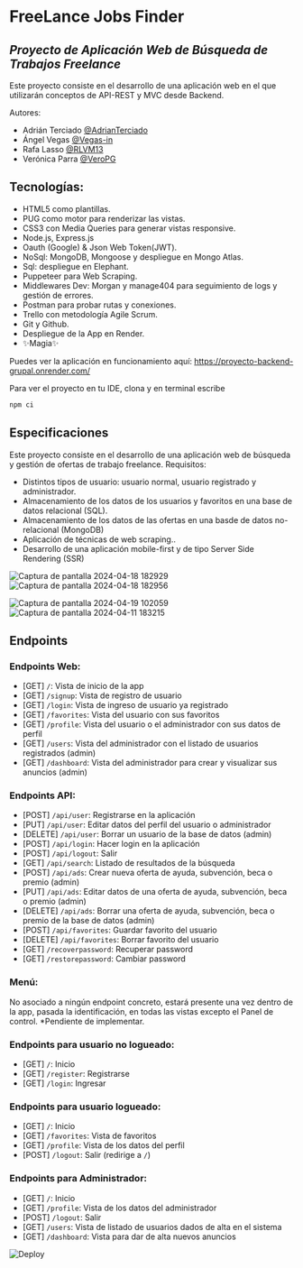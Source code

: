 # FreeLance Jobs Finder
## _Proyecto de Aplicación Web de Búsqueda de Trabajos Freelance_

Este proyecto consiste en el desarrollo de una aplicación web en el que utilizarán conceptos de API-REST y MVC desde Backend.

Autores:

- Adrián Terciado [@AdrianTerciado](https://github.com/AdrianTerciado)
- Ángel Vegas [@Vegas-in](https://github.com/Vegas-in)
- Rafa Lasso [@RLVM13 ](https://github.com/RLVM13)
- Verónica Parra [@VeroPG](https://github.com/VeroPG)


## Tecnologías:

- HTML5 como plantillas.
- PUG como motor para renderizar las vistas.
- CSS3 con Media Queries para generar vistas responsive.
- Node.js, Express.js
- Oauth (Google) & Json Web Token(JWT).
- NoSql: MongoDB, Mongoose y despliegue en Mongo Atlas.
- Sql: despliegue en Elephant.
- Puppeteer para Web Scraping.
- Middlewares Dev: Morgan y manage404 para seguimiento de logs y gestión de errores.
- Postman para probar rutas y conexiones.
- Trello con metodología Agile Scrum.
- Git y Github.
- Despliegue de la App en Render.
- ✨Magia✨

Puedes ver la aplicación en funcionamiento aquí:
https://proyecto-backend-grupal.onrender.com/

Para ver el proyecto en tu IDE, clona y en terminal escribe 
```sh
npm ci
```

## Especificaciones

Este proyecto consiste en el desarrollo de una aplicación web de búsqueda y gestión de ofertas de trabajo freelance. 
Requisitos:

 - Distintos tipos de usuario: usuario normal, usuario registrado y administrador.
 - Almacenamiento de los datos de los usuarios y favoritos en una base de datos relacional (SQL).
- Almacenamiento de los datos de las ofertas en una basde de datos no-relacional (MongoDB)
 - Aplicación de técnicas de web scraping..
 - Desarrollo de una aplicación mobile-first y de tipo Server Side Rendering (SSR)

![Captura de pantalla 2024-04-18 182929](https://github.com/Vegas-in/Proyecto_Backend_Grupal/assets/59848697/447a5c97-f624-4896-ac69-c040bc0a5ce8)
![Captura de pantalla 2024-04-18 182956](https://github.com/Vegas-in/Proyecto_Backend_Grupal/assets/59848697/2aaf29c7-946e-4c76-837e-65470b03eec6)

![Captura de pantalla 2024-04-19 102059](https://github.com/Vegas-in/Proyecto_Backend_Grupal/assets/59848697/69760fdb-4e63-42a9-bf21-f5ed54b76d12)
![Captura de pantalla 2024-04-11 183215](https://github.com/Vegas-in/Proyecto_Backend_Grupal/assets/59848697/3221a2c2-1e5b-49fb-acc0-1f0b6aa36051)


## Endpoints

### Endpoints Web:

- [GET] `/`: Vista de inicio de la app
- [GET] `/signup`: Vista de registro de usuario
- [GET] `/login`: Vista de ingreso de usuario ya registrado
- [GET] `/favorites`: Vista del usuario con sus favoritos
- [GET] `/profile`: Vista del usuario o el administrador con sus datos de perfil
- [GET] `/users`: Vista del administrador con el listado de usuarios registrados (admin)
- [GET] `/dashboard`: Vista del administrador para crear y visualizar sus anuncios (admin)

### Endpoints API:

- [POST] `/api/user`: Registrarse en la aplicación
- [PUT] `/api/user`: Editar datos del perfil del usuario o administrador
- [DELETE] `/api/user`: Borrar un usuario de la base de datos (admin)
- [POST] `/api/login`: Hacer login en la aplicación
- [POST] `/api/logout`: Salir
- [GET] `/api/search`: Listado de resultados de la búsqueda
- [POST] `/api/ads`: Crear nueva oferta de ayuda, subvención, beca o premio (admin)
- [PUT] `/api/ads`: Editar datos de una oferta de ayuda, subvención, beca o premio (admin)
- [DELETE] `/api/ads`: Borrar una oferta de ayuda, subvención, beca o premio de la base de datos (admin)
- [POST] `/api/favorites`: Guardar favorito del usuario
- [DELETE] `/api/favorites`: Borrar favorito del usuario
- [GET] `/recoverpassword`: Recuperar password
- [GET] `/restorepassword`: Cambiar password

### Menú:

No asociado a ningún endpoint concreto, estará presente una vez dentro de la app, pasada la identificación, en todas las vistas excepto el Panel de control.
  *Pendiente de implementar.

### Endpoints para usuario no logueado:

- [GET] `/`: Inicio
- [GET] `/register`: Registrarse
- [GET] `/login`: Ingresar

### Endpoints para usuario logueado:

- [GET] `/`: Inicio
- [GET] `/favorites`: Vista de favoritos
- [GET] `/profile`: Vista de los datos del perfil
- [POST] `/logout`: Salir (redirige a `/`)

### Endpoints para Administrador:

- [GET] `/`: Inicio
- [GET] `/profile`: Vista de los datos del administrador
- [POST] `/logout`: Salir
- [GET] `/users`: Vista de listado de usuarios dados de alta en el sistema
- [GET] `/dashboard`: Vista para dar de alta nuevos anuncios


![Deploy](https://github.com/Vegas-in/Proyecto_Backend_Grupal/assets/59848697/e4de0b38-64c2-42ae-a20d-d06968279e17)

